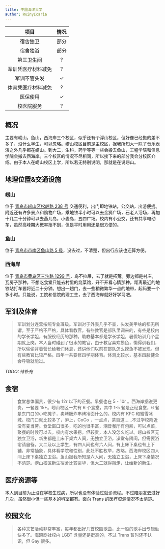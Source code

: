 ```yaml
---
title: 中国海洋大学
author: RuinyIcaria
---
```


|项目|情况|
|:--:|:--:|
|宿舍独卫|部分|
|宿舍独浴|部分|
|第三卫生间|?|
|军训凭医疗材料减免|?|
|军训不管头发|✓|
|体育凭医疗材料减免|?|
|医保使用|✓|
|校医院服务|?|

## 概况

主要有崂山，鱼山，西海岸三个校区，似乎还有个浮山校区，但好像已经搬的差不多了，没什么学生，可以忽略。崂山校区目前是主校区，据我所知大一除了音乐表演之外几乎都在崂山。到大二，生科，药学等等一些会搬去鱼山，工程学院和信息学院会搬去西海岸。三个校区的情况不尽相同，所以接下来的部分我会分校区介绍。由于本人在崂山校区上学，所以若无特别说明，那就是在说崂山。

## 地理位置&交通设施

### 崂山

位于 [青岛市崂山区松岭路 238 号](https://www.amap.com/place/B021407PWR) 交通便利，出门即地铁站，公交站，出游便捷。附近还有许多景点和购物广场，乘地铁半小时可以去金狮广场，石老人浴场，再加十几二十分钟可以去燕儿岛，小麦岛，五四广场。校内有小公交，还有共享电动车，虽然高峰期大概率抢不到，但是平时用用还是很方便的。

### 鱼山

位于 [青岛市市南区鱼山路 5 号](https://www.amap.com/place/B02140A26N)，没去过，不清楚，但出行应该也还算方便。

### 西海岸

位于 [青岛市黄岛区三沙路 1299 号](https://www.amap.com/place/B0FFKKS5GT)，鸟不拉屎，去了就是拓荒。旁边都是村庄，瓦房子那种。不想吃食堂只能去村里的烧菜馆，开不开看心情那种。距离最近的地铁站打车要将近二十分钟。想出一趟门，去一些稍微繁华一点的地带，起码要一个多小时。只能说，工院和信院的理工生，去了西海岸就好好学习吧。

## 军训及体育

> 军训划分连营按照专业班级。军训对于外表几乎不查，头发美甲啥的都无所谓。至于严格不严格，具体看教官。有些教官是部队里调来的，有些是校内的学长学姐，有服役经历的那种。助教基本都是学长学姐，暑假培训几个星期就上岗。本人当时碰到了很水的教官，由于教官喜欢摸鱼，懒得训我们，所以偷偷背着营长给我们休息，还讲他们以前在部队怎么摸鱼不被发现。但有些教官比较严格。四年一共要修四学期体育。体测比较水，基本四肢健全会呼吸就能过。

_TODO: 待补充_

## 食宿

> 食堂总体偏贵，很少有 12r 以下的正餐。早餐也在 5 - 10r 。西海岸据说更贵，一餐要 15+。崂山校区一共有 6 个食堂，其中 1-5 餐是正经食堂，6 餐是东门口的小吃摊子，卖烤肠炸串烤冷面什么的。校内有 KFC 和蜜雪冰城。校门口就比较多了，沪上，CoCo ，一点点，茶百道……不过学校附近没有麦当劳。食堂窗口很多，吃的也很丰富，潮音餐厅有包厢，可以点菜，聚餐的时候可以去。校内有水果捞，但较贵，本人没怎么吃过。崂山校区无独立卫浴，新生都是上床下桌六人间，无独立卫浴，澡堂有隔间，但需要浴帘请自备。大二及以上学生，有四人间也有六人间，有上床下桌也有上下铺，非常抽象，具体看学院和性别，此处不胜枚举，故略。西海岸校区四人间上床下桌独立卫浴。鱼山据我所知是六人间，无独立卫浴，上床下桌情况不清楚。崂山校区新生宿舍比较豪华，但大二就得搬走，让给新的新生。

## 医疗资源等

本人到目前为止没在学校生过病，所以也没有体验过就诊流程。不过陪朋友去过好几次，虽然很小但一些基本的科室都有。面向 Trans 的医疗资源情况不太清楚。

## 校园文化

> 各种文艺活动非常丰富，每年都出好几首校园歌曲，比一般的歌手出专辑勤快多了。海鸥剧社校内 LGBT 含量还是挺高的，不过 Trans 暂时还不认识，但 Gay 很多。
